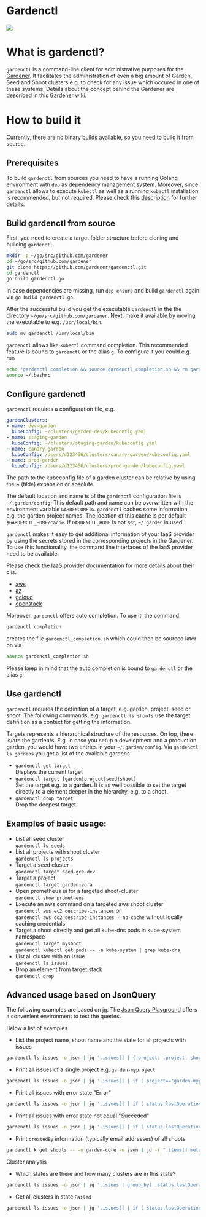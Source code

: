 # Gardenctl

![](https://github.com/gardener/gardenctl/blob/master/logo/logo_gardener_cli_large.png)

# What is gardenctl?
`gardenctl` is a command-line client for administrative purposes for the [Gardener](https://github.com/gardener/gardener). It facilitates the administration of even a big amount of Garden, Seed and Shoot clusters e.g. to check for any issue which occured in one of these systems. Details about the concept behind the Gardener are described in this [Gardener wiki](https://github.com/gardener/documentation/wiki/Architecture).



# How to build it
Currently, there are no binary builds available, so you need to build it from source. 

## Prerequisites

To build `gardenctl` from sources you need to have a running Golang environment with `dep` as dependency management system. Moreover, since `gardenctl` allows to execute `kubectl` as well as a running `kubectl` installation is recommended, but not required. Please check this [description](https://github.com/gardener/gardener/blob/master/docs/development/local_setup.md) for further details.

## Build gardenctl from source

First, you need to create a target folder structure before cloning and building `gardenctl`.

```bash
mkdir -p ~/go/src/github.com/gardener
cd ~/go/src/github.com/gardener
git clone https://github.com/gardener/gardenctl.git
cd gardenctl
go build gardenctl.go
```

In case dependencies are missing, run `dep ensure` and build `gardenctl` again via `go build gardenctl.go`.

After the successful build you get the executable `gardenctl` in the the directory `~/go/src/github.com/gardener`. Next, make it available by moving the executable to e.g. `/usr/local/bin`.

```bash
sudo mv gardenctl /usr/local/bin
```

`gardenctl` allows like `kubectl` command completion. This recommended feature is bound to `gardenctl` or the alias `g`. To configure it you could e.g. run
```bash
echo "gardenctl completion && source gardenctl_completion.sh && rm gardenctl_completion.sh" >> ~/.bashrc >> ~/.bashrc
source ~/.bashrc
```

## Configure gardenctl

`gardenctl` requires a configuration file, e.g. 
``` yaml
gardenClusters:
- name: dev-garden
  kubeConfig: ~/clusters/garden-dev/kubeconfig.yaml
- name: staging-garden
  kubeConfig: ~/clusters/staging-garden/kubeconfig.yaml
- name: canary-garden
  kubeConfig: /Users/d123456/clusters/canary-garden/kubeconfig.yaml
- name: prod-garden
  kubeConfig: /Users/d123456/clusters/prod-garden/kubeconfig.yaml
```
The path to the kubeconfig file of a garden cluster can be relative by using the ~ (tilde) expansion or absolute.

The default location and name is of the `gardenctl` configuration file is  `~/.garden/config`. This default path and name can be overwritten with the environment variable `GARDENCONFIG`. `gardenctl` caches some information, e.g. the garden project names. The location of this cache is per default `$GARDENCTL_HOME/cache`. If `GARDENCTL_HOME` is not set, `~/.garden` is used.

`gardenctl` makes it easy to get additional information of your IaaS provider by using the secrets stored in the corresponding projects in the Gardener. To use this functionality, the command line interfaces of the IaaS provider need to be available. 

Please check the IaaS provider documentation for more details about their clis.
  - [aws](https://aws.amazon.com/cli/)
  - [az](https://docs.microsoft.com/en-us/cli/azure/install-azure-cli?view=azure-cli-latest)
  - [gcloud](https://cloud.google.com/sdk/downloads)
  - [openstack](https://pypi.python.org/pypi/python-openstackclient)


Moreover, `gardenctl` offers auto completion. To use it, the command
```bash
gardenctl completion
``` 
creates the file `gardenctl_completion.sh` which could then be sourced later on via 
```bash
source gardenctl_completion.sh
```
Please keep in mind that the auto completion is bound to `gardenctl` or the alias `g`.

## Use gardenctl

`gardenctl` requires the definition of a target, e.g. garden, project, seed or shoot. The following commands, e.g. `gardenctl ls shoots` use the target definition as a context for getting the information. 

Targets represents a hierarchical structure of the resources. On top, there is/are the garden/s. E.g. in case you setup a development and a production garden, you would have two entries in your `~/.garden/config`. Via `gardenctl ls gardens` you get a list of the available gardens. 

- `gardenctl get target`   
  Displays the current target
- `gardenctl target [garden|project|seed|shoot]`   
  Set the target e.g. to a garden. It is as well possible to set the target directly to a element deeper in the hierarchy, e.g. to a shoot.
- `gardenctl drop target`   
  Drop the deepest target. 

## Examples of basic usage:
- List all seed cluster <br />
`gardenctl ls seeds`
- List all projects with shoot cluster <br />
`gardenctl ls projects`
- Target a seed cluster <br />
`gardenctl target seed-gce-dev`
- Target a project <br />
`gardenctl target garden-vora`
- Open prometheus ui for a targeted shoot-cluster <br />
`gardenctl show prometheus`
- Execute an aws command on a targeted aws shoot cluster <br />
`gardenctl aws ec2 describe-instances` or <br />
`gardenctl aws ec2 describe-instances --no-cache` without locally caching credentials
- Target a shoot directly and get all kube-dns pods in kube-system namespace <br />
`gardenctl target myshoot`<br />
`gardenctl kubectl get pods -- -n kube-system | grep kube-dns`<br />
- List all cluster with an issue <br />
`gardenctl ls issues`
- Drop an element from target stack <br />
`gardenctl drop`

## Advanced usage based on JsonQuery

The following examples are based on [jq](https://stedolan.github.io/jq/). The [Json Query Playground](https://jqplay.org/jq?q=.%5B%5D&j=%5B%5D) offers a convenient environment to test the queries.

Below a list of examples. 

- List the project name, shoot name and the state for all projects with issues
```bash
gardenctl ls issues -o json | jq '.issues[] | { project: .project, shoot: .shoot, state: .status.lastOperation.state }'
```
- Print all issues of a single project e.g. `garden-myproject`
```bash
gardenctl ls issues -o json | jq '.issues[] | if (.project=="garden-myproject") then . else empty end' 
```
- Print all issues with error state "Error"
```bash
gardenctl ls issues -o json | jq '.issues[] | if (.status.lastOperation.state=="Error") then . else empty end'
```
- Print all issues with error state not equal "Succeded"
```bash
gardenctl ls issues -o json | jq '.issues[] | if (.status.lastOperation.state!="Succeeded") then . else empty end'
```
- Print `createdBy` information (typically email addresses) of all shoots
```bash
gardenctl k get shoots -- -n garden-core -o json | jq -r ".items[].metadata | {email: .annotations.\"garden.sapcloud.io/createdBy\", name: .name, namespace: .namespace}"
```

Cluster analysis

- Which states are there and how many clusters are in this state?
```bash 
gardenctl ls issues -o json | jq '.issues | group_by( .status.lastOperation.state ) | .[] | {state:.[0].status.lastOperation.state, count:length}'
 ```

- Get all clusters in state `Failed`
```bash
gardenctl ls issues -o json | jq '.issues[] | if (.status.lastOperation.state=="Failed") then . else empty end'
```

